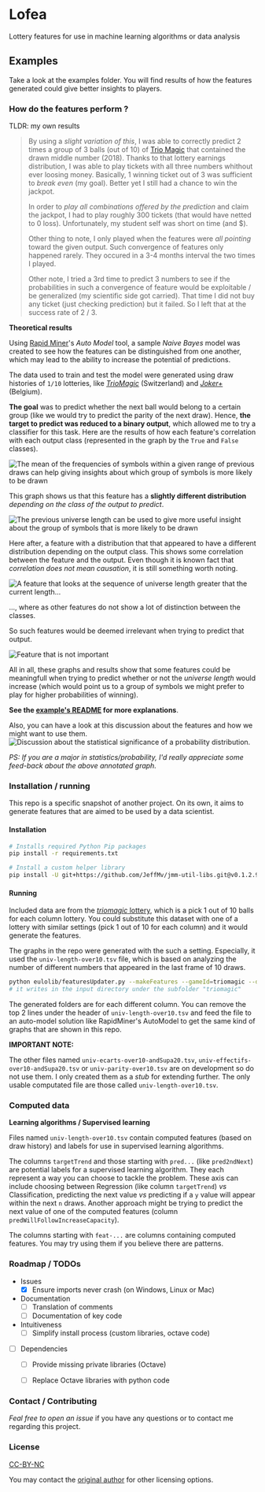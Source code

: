 # Lofea
Lottery features for use in machine learning algorithms or data analysis


Examples
--------
Take a look at the examples folder.
You will find results of how the features generated could give better insights to players.

### How do the features perform ?

TLDR: my own results
> By using a *slight variation of this*, I was able to correctly predict 2 times a group of 3 balls (out of 10) of [Trio Magic](https://jeux.loro.ch/games/magic3) that contained the drawn middle number (2018). Thanks to that lottery earnings distribution, I was able to play tickets with all three numbers whithout ever loosing money. Basically, 1 winning ticket out of 3 was sufficient to *break even* (my goal). Better yet I still had a chance to win the jackpot.
> 
> In order to *play all combinations offered by the prediction* and claim the jackpot, I had to play roughly 300 tickets (that would have netted to 0 loss). Unfortunately, my student self was short on time (and $).
> 
> Other thing to note, I only played when the features were *all pointing* toward the given output. Such convergence of features only happened rarely. They occured in a 3-4 months interval the two times I played.
> 
> Other note, I tried a 3rd time to predict 3 numbers to see if the probabilities in such a convergence of feature would be exploitable / be generalized (my scientific side got carried). That time I did not buy any ticket (just checking prediction) but it failed. So I left that at the success rate of 2 / 3.


**Theoretical results**

Using [Rapid Miner](http://rapidminer.com)'s *Auto Model* tool, a sample *Naive Bayes* model was created to 
see how the features can be distinguished from one another, which may lead to the ability to increase the
potential of predictions.

The data used to train and test the model were generated using draw histories of `1/10` lotteries, like [*TrioMagic*](https://jeux.loro.ch/games/magic3) (Switzerland) and [*Joker+*](https://www.loterie-nationale.be/nos-jeux/joker-plus/resultats-tirage) (Belgium).

**The goal** was to predict whether the next ball would belong to a certain group (like we would try to predict the parity of the next draw). Hence, **the target to predict was reduced to a binary output**, which allowed me to try a classifier for this task. Here are the results of how each feature's correlation with each output class (represented in the graph by the `True` and `False` classes).

![The mean of the frequencies of symbols within a given range of previous draws can help giving insights about which group of symbols is more likely to be drawn](examples/RapidMiner-featuresUpdater-Ulen-willIncrease-prediction/performance-per-feature/Feat-Effectifs-Over10-andSupa20-MeanEffsin.png)

This graph shows us that this feature has a **slightly different distribution** *depending on the class of the output to predict*.


![The previous universe length can be used to give more useful insight about the group of symbols that is more likely to be drawn](examples/RapidMiner-featuresUpdater-Ulen-willIncrease-prediction/performance-per-feature/Feat-UniverseLength-Over10.png)


Here after, a feature with a distribution that that appeared to have a different distribution depending on the output class. This shows some correlation between the feature and the output. Even though it is known fact that *correlation does not mean causation*, it is still something worth noting.

![A feature that looks at the sequence of universe length greater that the current length...](examples/RapidMiner-featuresUpdater-Ulen-willIncrease-prediction/performance-per-feature/Feat-UniverseLength-Over10-greatherThanSerie.png)


..., where as other features do not show a lot of distinction between the classes.

So such features would be deemed irrelevant when trying to predict that output.


![Feature that is not important](examples/RapidMiner-featuresUpdater-Ulen-willIncrease-prediction/performance-per-feature/Feat-UniverseLength-Over10-CanIncreaseOf.png)


All in all, these graphs and results show that some features could be meaningfull when trying to predict whether or not the *universe length* would increase (which would point us to a group of symbols we might prefer to play for higher probabilities of winning).

**See the [example's README](examples/RapidMiner-featuresUpdater-Ulen-willIncrease-prediction/README.md) for more explanations**.

Also, you can have a look at this discussion about the features and how we might want to use them.
![Discussion about the statistical significance of a probability distribution.](insights-discussions/Featutres-measures--annotated.png)

*PS: If you are a major in statistics/probability, I'd really appreciate some feed-back about the above annotated graph.*



### Installation / running

This repo is a specific snapshot of another project. On its own, it aims to generate features that are aimed to be used by a data scientist.

#### Installation

```bash
# Installs required Python Pip packages
pip install -r requirements.txt

# Install a custom helper library
pip install -U git+https://github.com/JeffMv/jmm-util-libs.git@v0.1.2.9.0
```



#### Running

Included data are from the [*triomagic* lottery](https://jeux.loro.ch/games/magic3/results), which is a pick 1 out of 10 balls for each column lottery. You could substitute this dataset with one of a lottery with similar settings (pick 1 out of 10 for each column) and it would generate the features.

The graphs in the repo were generated with the such a setting. Especially, it used the `univ-length-over10.tsv` file, which is based on analyzing the number of different numbers that appeared in the last frame of 10 draws.

```bash
python eulolib/featuresUpdater.py --makeFeatures --gameId=triomagic --draws="data/example-inputs/TrioMagic-results.txt" --saveDir="triomagic"
# it writes in the input directory under the subfolder "triomagic"
```

The generated folders are for each different column. You can remove the top 2 lines under the header of `univ-length-over10.tsv` and feed the file to an auto-model solution like RapidMiner's AutoModel to get the same kind of graphs that are shown in this repo.

**IMPORTANT NOTE:**

The other files named `univ-ecarts-over10-andSupa20.tsv`, `univ-effectifs-over10-andSupa20.tsv` or `univ-parity-over10.tsv` are on development so do not use them. I only created them as a *stub* for extending further. The only usable computated file are those called `univ-length-over10.tsv`.



### Computed data

**Learning algorithms / Supervised learning**

Files named `univ-length-over10.tsv` contain computed features (based on draw history) and labels for use in supervised learning algorithms.

The columns `targetTrend` and those starting with `pred...` (like `pred2ndNext`) are potential labels for a supervised learning algorithm. They each represent a way you can choose to tackle the problem. These axis can include choosing between Regression (like column `targetTrend`) *vs* Classification, predicting the next value *vs* predicting if a `y` value will appear within the next `n` draws. Another approach might be trying to predict the next value of one of the computed features (column `predWillFollowIncreaseCapacity`).

The columns starting with `feat-...` are columns containing computed features. You may try using them if you believe there are patterns.



### Roadmap / TODOs


- Issues
  - [X] Ensure imports never crash (on Windows, Linux or Mac)

- Documentation
  - [ ] Translation of comments
  - [ ] Documentation of key code

- Intuitiveness
  - [ ] Simplify install process (custom libraries, octave code)

- [ ] Dependencies
  - [ ] Provide missing private libraries (Octave)
  - [ ] Replace Octave libraries with python code
 

### Contact / Contributing

*Feal free to open an issue* if you have any questions or to contact me regarding this project.



### License

[CC-BY-NC](https://creativecommons.org/licenses/by-nc/2.0/)

You may contact the [original author](https://github.com/JeffMv) for other licensing options.

